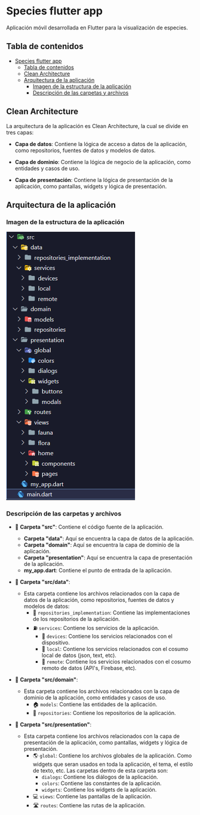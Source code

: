 # Species flutter app

Aplicación móvil desarrollada en Flutter para la visualización de especies.

## Tabla de contenidos

- [Species flutter app](#species-flutter-app)
  - [Tabla de contenidos](#tabla-de-contenidos)
  - [Clean Architecture](#clean-architecture)
  - [Arquitectura de la aplicación](#arquitectura-de-la-aplicación)
    - [Imagen de la estructura de la aplicación](#imagen-de-la-estructura-de-la-aplicación)
    - [Descripción de las carpetas y archivos](#descripción-de-las-carpetas-y-archivos)



## Clean Architecture

La arquitectura de la aplicación es Clean Architecture, la cual se divide en tres capas:

- **Capa de datos**: Contiene la lógica de acceso a datos de la aplicación, como repositorios, fuentes de datos y modelos de datos.

- **Capa de dominio**: Contiene la lógica de negocio de la aplicación, como entidades y casos de uso.

- **Capa de presentación**: Contiene la lógica de presentación de la aplicación, como pantallas, widgets y lógica de presentación.

## Arquitectura de la aplicación
### Imagen de la estructura de la aplicación
![Estructura de la aplicación](./assets/images/estructura.png)


### Descripción de las carpetas y archivos

- 📁 **Carpeta "src"**: Contiene el código fuente de la aplicación.

  - **Carpeta "data"**: Aquí se encuentra la capa de datos de la aplicación.
  - **Carpeta "domain"**: Aquí se encuentra la capa de dominio de la aplicación.
  - **Carpeta "presentation"**: Aquí se encuentra la capa de presentación de la aplicación.
  - **my_app.dart**: Contiene el punto de entrada de la aplicación.

- 📁 **Carpeta "src/data"**:

  - Esta carpeta contiene los archivos relacionados con la capa de datos de la aplicación, como repositorios, fuentes de datos y modelos de datos:
    - 💼 `repositories_implementation`: Contiene las implementaciones de los repositorios de la aplicación.
    - ⛽ `services`: Contiene los servicios de la aplicación.
        - 📁 `devices`: Contiene los servicios relacionados con el dispositivo.
        - 📁 `local`: Contiene los servicios relacionados con el cosumo local de datos (json, text, etc).
        - 📁 `remote`: Contiene los servicios relacionados con el cosumo remoto de datos (API's, Firebase, etc).

- 📁 **Carpeta "src/domain"**:

  - Esta carpeta contiene los archivos relacionados con la capa de dominio de la aplicación, como entidades y casos de uso.
    - 🏠 `models`: Contiene las entidades de la aplicación.
    - 💼 `repositories`: Contiene los repositorios de la aplicación.

- 📁 **Carpeta "src/presentation"**:
  - Esta carpeta contiene los archivos relacionados con la capa de presentación de la aplicación, como pantallas, widgets y lógica de presentación.
    - 🌎 `global`: Contiene los archivos globales de la aplicación. Como widgets que seran usados en toda la aplicación, el tema, el estilo de texto, etc. Las carpetas dentro de esta carpeta son:
        - `dialogs`: Contiene los diálogos de la aplicación.
        - `colors`: Contiene las constantes de la aplicación.
        - `widgets`: Contiene los widgets de la aplicación.
    - 💻 `views`: Contiene las pantallas de la aplicación.
    - 🛣️ `routes`: Contiene las rutas de la aplicación.
